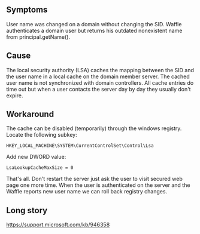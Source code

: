 Symptoms
--------
User name was changed on a domain without changing the SID.
Waffle authenticates a domain user but returns his outdated nonexistent name from principal.getName().

Cause
-----
The local security authority (LSA) caches the mapping between the SID and the user name in a local cache on the domain member server. 
The cached user name is not synchronized with domain controllers.
All cache entries do time out but when a user contacts the server day by day they usually don't expire.

Workaround
----------
The cache can be disabled (temporarily) through the windows registry.
Locate the following subkey:
```
HKEY_LOCAL_MACHINE\SYSTEM\CurrentControlSet\Control\Lsa 
```
Add new DWORD value:
```
LsaLookupCacheMaxSize = 0
```

That's all. Don't restart the server just ask the user to visit secured web page one more time.
When the user is authenticated on the server and the Waffle reports new user name we can roll back registry changes.

Long story
---------- 
https://support.microsoft.com/kb/946358
